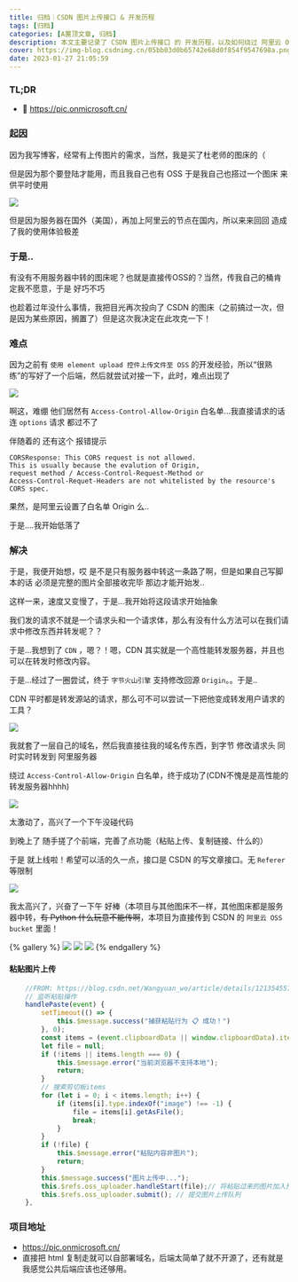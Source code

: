 ```yaml
---
title: 归档｜CSDN 图片上传接口 & 开发历程
tags: [归档]
categories: [A置顶文章, 归档]
description: 本文主要记录了 CSDN 图片上传接口 的 开发历程，以及如何绕过 阿里云 OSS 的 origin 白名单策略 的一种思路
cover: https://img-blog.csdnimg.cn/05bb03d0b65742e68d0f854f9547698a.png
date: 2023-01-27 21:05:59
---
```


### TL;DR

- 👀 https://pic.onmicrosoft.cn/

### 起因

因为我写博客，经常有上传图片的需求，当然，我是买了杜老师的图床的（

但是因为那个要登陆才能用，而且我自己也有 OSS 于是我自己也搭过一个图床 来供平时使用 

![](https://img-blog.csdnimg.cn/6b4af1b740af407b95143aaa170d177d.png)

但是因为服务器在国外（美国），再加上阿里云的节点在国内，所以来来回回 造成了我的使用体验极差

### 于是..

有没有不用服务器中转的图床呢？也就是直接传OSS的？当然，传我自己的桶肯定我不愿意，于是 好巧不巧

也趁着过年没什么事情，我把目光再次投向了 CSDN 的图床（之前搞过一次，但是因为某些原因，搁置了）但是这次我决定在此攻克一下！

### 难点

因为之前有 `使用 element upload 控件上传文件至 OSS` 的开发经验，所以“很熟练”的写好了一个后端，然后就尝试对接一下，此时，难点出现了

![](https://img-blog.csdnimg.cn/de51122770b54ed4aaf4e25a612dcbff.png)

啊这，难绷 他们居然有 `Access-Control-Allow-Origin` 白名单...我直接请求的话 连 `options` 请求 都过不了

伴随着的 还有这个 报错提示

```
CORSResponse: This CORS request is not allowed. 
This is usually because the evalution of Origin, 
request method / Access-Control-Request-Method or 
Access-Control-Requet-Headers are not whitelisted by the resource's CORS spec.
```

果然，是阿里云设置了白名单 Origin 么..

于是....我开始低落了 

### 解决

于是，我便开始想，哎 是不是只有服务器中转这一条路了啊，但是如果自己写脚本的话 必须是完整的图片全部接收完毕 那边才能开始发..

这样一来，速度又变慢了，于是...我开始将这段请求开始抽象

我们发的请求不就是一个请求头和一个请求体，那么有没有什么方法可以在我们请求中修改东西并转发呢？？

于是...我想到了  `CDN` ，嗯？！嗯，CDN 其实就是一个高性能转发服务器，并且也可以在转发时修改内容。

于是...经过了一圈尝试，终于 `字节火山引擎` 支持修改回源 `Origin`。。于是..

CDN 平时都是转发源站的请求，那么可不可以尝试一下把他变成转发用户请求的工具？

![](https://img-blog.csdnimg.cn/c68b7d2925644f339b843f5e88a34d90.png)

我就套了一层自己的域名，然后我直接往我的域名传东西，到字节 修改请求头 同时实时转发到 阿里服务器

绕过 `Access-Control-Allow-Origin` 白名单，终于成功了(CDN不愧是是高性能的转发服务器hhhh)

![](https://img-blog.csdnimg.cn/8a75ac2e3ef343098d95d65c2a9fad70.png)

太激动了，高兴了一个下午没碰代码

到晚上了 随手搓了个前端，完善了点功能（粘贴上传、复制链接、什么的）

于是 就上线啦！希望可以活的久一点，接口是 CSDN 的写文章接口。无 `Referer` 等限制

![](https://img-blog.csdnimg.cn/05bb03d0b65742e68d0f854f9547698a.png)

我太高兴了，兴奋了一下午 好棒（本项目与其他图床不一样，其他图床都是服务器中转，~~有 Python 什么玩意不能传啊~~，本项目为直接传到 CSDN 的 `阿里云 OSS bucket` 里面！

{% gallery %}
![](https://img-blog.csdnimg.cn/791d2e9695d74a09a4add0f13c490cbf.jpg)
![](https://img-blog.csdnimg.cn/6df96b6ae32748999e10e4573909fc81.png)
![](https://img-blog.csdnimg.cn/68c69d16d8e841eebb573b1000824c1e.png)
{% endgallery %}

#### 粘贴图片上传

```js
    //FROM: https://blog.csdn.net/Wangyuan_wo/article/details/121354557
    // 监听粘贴操作
    handlePaste(event) {
        setTimeout(() => {
            this.$message.success("捕获粘贴行为 📋 成功！")
        }, 0);
        const items = (event.clipboardData || window.clipboardData).items;
        let file = null;
        if (!items || items.length === 0) {
            this.$message.error("当前浏览器不支持本地");
            return;
        }
        // 搜索剪切板items
        for (let i = 0; i < items.length; i++) {
            if (items[i].type.indexOf("image") !== -1) {
                file = items[i].getAsFile();
                break;
            }
        }
        if (!file) {
            this.$message.error("粘贴内容非图片");
            return;
        }
        this.$message.success("图片上传中...");
        this.$refs.oss_uploader.handleStart(file);// 将粘贴过来的图片加入预上传队列
        this.$refs.oss_uploader.submit(); // 提交图片上传队列
    },
```

### 项目地址

- https://pic.onmicrosoft.cn/
- 直接把 html 复制走就可以自部署域名，后端太简单了就不开源了，还有就是我感觉公共后端应该也还够用。